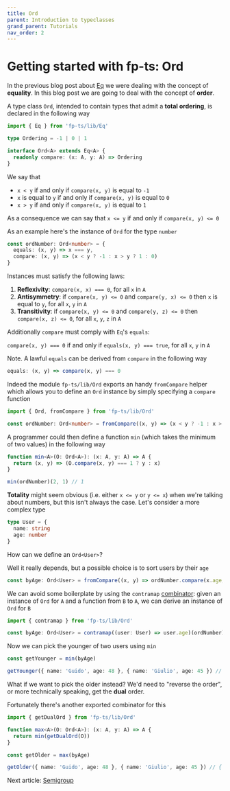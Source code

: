 ```yaml
---
title: Ord
parent: Introduction to typeclasses
grand_parent: Tutorials
nav_order: 2
---
```


# Getting started with fp-ts: Ord

In the previous blog post about [Eq](./Eq.md) we were dealing with the concept of **equality**. In this blog post we are going to deal with the concept of **order**.

A type class `Ord`, intended to contain types that admit a **total ordering**, is declared in the following way

```ts
import { Eq } from 'fp-ts/lib/Eq'

type Ordering = -1 | 0 | 1

interface Ord<A> extends Eq<A> {
  readonly compare: (x: A, y: A) => Ordering
}
```

We say that

- `x < y` if and only if `compare(x, y)` is equal to `-1`
- `x` is equal to `y` if and only if `compare(x, y)` is equal to `0`
- `x > y` if and only if `compare(x, y)` is equal to `1`

As a consequence we can say that `x <= y` if and only if `compare(x, y) <= 0`

As an example here's the instance of `Ord` for the type `number`

```ts
const ordNumber: Ord<number> = {
  equals: (x, y) => x === y,
  compare: (x, y) => (x < y ? -1 : x > y ? 1 : 0)
}
```

Instances must satisfy the following laws:

1. **Reflexivity**: `compare(x, x) === 0`, for all `x` in `A`
2. **Antisymmetry**: if `compare(x, y) <= 0` and `compare(y, x) <= 0` then `x` is equal to `y`, for all `x`, `y` in `A`
3. **Transitivity**: if `compare(x, y) <= 0` and `compare(y, z) <= 0` then `compare(x, z) <= 0`, for all `x`, `y`, `z` in `A`

Additionally `compare` must comply with `Eq`'s `equals`:

`compare(x, y) === 0` if and only if `equals(x, y) === true`, for all `x`, `y` in `A`

Note. A lawful `equals` can be derived from `compare` in the following way

```ts
equals: (x, y) => compare(x, y) === 0
```

Indeed the module `fp-ts/lib/Ord` exports an handy `fromCompare` helper which allows you to define an `Ord` instance by simply specifying a `compare` function

```ts
import { Ord, fromCompare } from 'fp-ts/lib/Ord'

const ordNumber: Ord<number> = fromCompare((x, y) => (x < y ? -1 : x > y ? 1 : 0))
```

A programmer could then define a function `min` (which takes the minimum of two values) in the following way

```ts
function min<A>(O: Ord<A>): (x: A, y: A) => A {
  return (x, y) => (O.compare(x, y) === 1 ? y : x)
}

min(ordNumber)(2, 1) // 1
```

**Totality** might seem obvious (i.e. either `x <= y` or `y <= x`) when we're talking about numbers, but this isn't always the case. Let's consider a more complex type

```ts
type User = {
  name: string
  age: number
}
```

How can we define an `Ord<User>`?

Well it really depends, but a possible choice is to sort users by their `age`

```ts
const byAge: Ord<User> = fromCompare((x, y) => ordNumber.compare(x.age, y.age))
```

We can avoid some boilerplate by using the `contramap` [combinator](../functional-design/combinators-part-I): given an instance of `Ord` for `A` and a function from `B` to `A`, we can derive an instance of `Ord` for `B`

```ts
import { contramap } from 'fp-ts/lib/Ord'

const byAge: Ord<User> = contramap((user: User) => user.age)(ordNumber)
```

Now we can pick the younger of two users using `min`

```ts
const getYounger = min(byAge)

getYounger({ name: 'Guido', age: 48 }, { name: 'Giulio', age: 45 }) // { name: 'Giulio', age: 45 }
```

What if we want to pick the older instead? We'd need to "reverse the order", or more technically speaking, get the **dual** order.

Fortunately there's another exported combinator for this

```ts
import { getDualOrd } from 'fp-ts/lib/Ord'

function max<A>(O: Ord<A>): (x: A, y: A) => A {
  return min(getDualOrd(O))
}

const getOlder = max(byAge)

getOlder({ name: 'Guido', age: 48 }, { name: 'Giulio', age: 45 }) // { name: 'Guido', age: 48 }
```

Next article: [Semigroup](./Semigroup.md)
